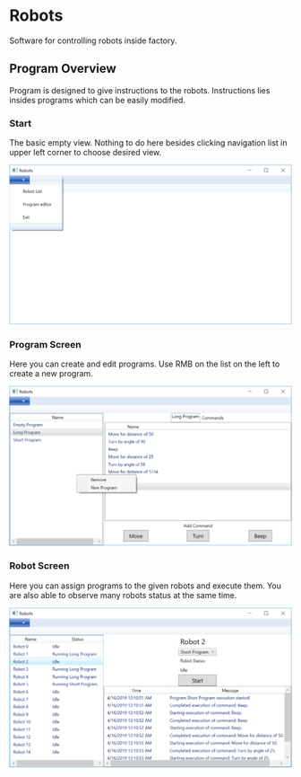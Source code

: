 # Robots
Software for controlling robots inside factory.


## Program Overview

Program is designed to give instructions to the robots.
Instructions lies insides programs which can be easily modified.

### Start

The basic empty view. Nothing to do here besides clicking navigation list in upper left corner to choose desired view.

![](https://github.com/shoter/Robots/raw/master/imgs/Start.png)

### Program Screen

Here you can create and edit programs.
Use RMB on the list on the left to create a new program.

![](https://github.com/shoter/Robots/raw/master/imgs/ProgramList.png)

### Robot Screen

Here you can assign programs to the given robots and execute them.
You are also able to observe many robots status at the same time.

![](https://github.com/shoter/Robots/raw/master/imgs/RobotList.png)